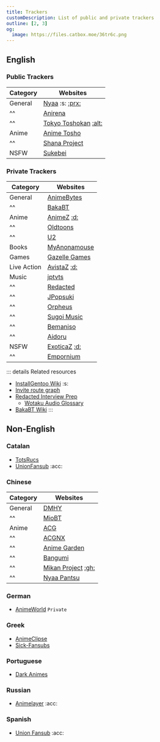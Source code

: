 ```yaml
---
title: Trackers
customDescription: List of public and private trackers
outline: [2, 3]
og:
  image: https://files.catbox.moe/36tr6c.png
---
```



<GradientCard title="Trackers" description="Index of all the popular public and popular trackers" theme="turquoise" variant="thin"/>

## English

### Public Trackers

| Category    | Websites |
|------------|----------|
| General    | [Nyaa](https://nyaa.si/) :s: [:prx:](https://rentry.org/nyaap) |
| ^^         | [Anirena](https://www.anirena.com/) |
| ^^         | [Tokyo Toshokan](https://www.tokyotosho.info/) [:alt:](http://tokyo-tosho.net/) |
| Anime      | [Anime Tosho](https://animetosho.org/) |
| ^^         | [Shana Project](https://www.shanaproject.com/) |
| NSFW       | [Sukebei](https://sukebei.nyaa.si/) |

### Private Trackers

| Category    | Websites                                                                 |
| ----------- | ------------------------------------------------------------------------ |
| General     | [AnimeBytes](https://animebytes.tv/)                                     |
| ^^          | [BakaBT](https://bakabt.me/)                                             |
| Anime       | [AnimeZ](https://animetorrents.me/) [:d:](https://discord.gg/GYahYNWutE) |
| ^^          | [Oldtoons](https://oldtoons.world/)                                      |
| ^^          | [U2](https://u2.dmhy.org/portal.php)                                     |
| Books       | [MyAnonamouse](https://myanonamouse.net/)                                |
| Games       | [Gazelle Games](https://gazellegames.net/login.php)                      |
| Live Action | [AvistaZ](https://avistaz.to/) [:d:](https://discord.gg/GYahYNWutE)      |
| Music       | [jptvts](https://jptvts.us/)                                             |
| ^^          | [Redacted](https://redacted.sh/)                                         |
| ^^          | [JPopsuki](https://jpopsuki.eu/)                                         |
| ^^          | [Orpheus](https://orpheus.network/)                                      |
| ^^          | [Sugoi Music](https://sugoimusic.me/)                                    |
| ^^          | [Bemaniso](https://bemaniso.ws/)                                         |
| ^^          | [Aidoru](https://aidoru-online.me/)                                      |
| NSFW        | [ExoticaZ](https://exoticaz.to/) [:d:](https://discord.gg/GYahYNWutE)    |
| ^^          | [Empornium](https://www.empornium.is/)                                   |

::: details Related resources
- [InstallGentoo Wiki](https://wiki.installgentoo.com/wiki/Private_trackers) :s:
- [Invite route graph](https://inviteroute.github.io/graph/)
- [Redacted Interview Prep](https://interviewfor.red/en/index.html)
  - [Wotaku Audio Glossary](/glossary/audio)
- [BakaBT Wiki](https://wiki.bakabt.me/index.php/Sign_up)
:::

## Non-English

### Catalan

- [TotsRucs](http://www.totsrucs.cat/)
- [UnionFansub](https://foro.unionfansub.com/) :acc:

### Chinese

| Category    | Websites |
|------------|----------|
| General    | [DMHY](https://dmhy.org/) |
| ^^         | [MioBT](http://www.miobt.com/) |
| Anime      | [ACG](https://acg.rip/) |
| ^^         | [ACGNX](https://share.acgnx.se/) |
| ^^         | [Anime Garden](https://garden.breadio.wiki/) |
| ^^         | [Bangumi](https://bangumi.moe/) |
| ^^         | [Mikan Project](https://mikanani.me/) [:gh:](https://github.com/iota9star/mikan_flutter) |
| ^^         | [Nyaa Pantsu](https://ouo.si/) |

### German

- [AnimeWorld](https://animeworld.cx/) `Private`

### Greek

- [AnimeClipse](http://www.animeclipse.com/index.php)
- [Sick-Fansubs](https://sickfansubs.com/)

### Portuguese

- [Dark Animes](https://darkmahou.org/)

### Russian
- [Animelayer](http://animelayer.ru/) :acc:


### Spanish

- [Union Fansub](https://foro.unionfansub.com/) :acc:
